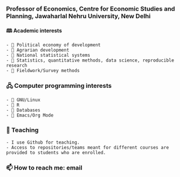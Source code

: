 ### Professor of Economics, Centre for Economic Studies and Planning, Jawaharlal Nehru University, New Delhi
#### 🕮 Academic interests
    - 🔭 Political economy of development
    - 🔭 Agrarian development
    - 🤔 National statistical systems
    - 🔭 Statistics, quantitative methods, data science, reproducible research
    - 🔭 Fieldwork/Survey methods
### 🖧 Computer programming interests
    - 🤔 GNU/Linux
    - 🤔 R
    - 🤔 Databases
    - 🤔 Emacs/Org Mode
### 🌱 Teaching
    - I use Github for teaching.
    - Access to repositories/teams meant for different courses are provided to students who are enrolled.
### 📫 How to reach me: email

    

<!--
**vikasrawal/vikasrawal** is a ✨ _special_ ✨ repository because its `README.md` (this file) appears on your GitHub profile.

Here are some ideas to get you started:

- 🔭 I’m currently working on ...
- 🌱 I’m currently learning ...
- 👯 I’m looking to collaborate on ...
- 🤔 I’m looking for help with ...
- 💬 Ask me about ...
- 📫 How to reach me: ...
- 😄 Pronouns: ...
- ⚡ Fun fact: ...
-->
